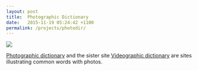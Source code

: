 ```yaml
---
layout: post
title:  Photographic Dictionary
date:   2015-11-19 05:24:42 +1100
permalink: /projects/photodir/
---
```


<a href="https://photographicdictionary.com" rel="nofollow"><img src="https://photographicdictionary.com/images/photo-logo.png"></a>

<a href="https://photographicdictionary.com" rel="nofollow">Photographic dictionary</a> and the sister site <a href="http://videographicdictionary.com" rel="nofollow">Videographic dictionary</a> are sites illustrating common words with photos. 

